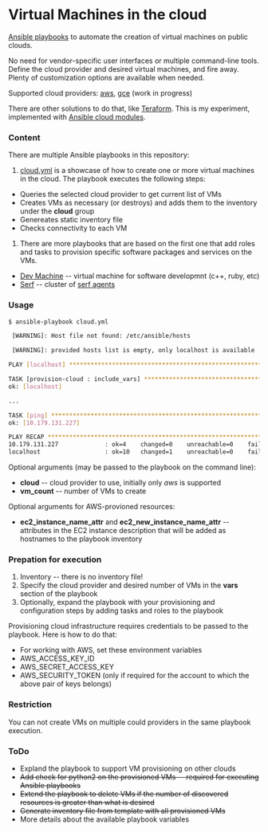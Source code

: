Virtual Machines in the cloud
==============================

[Ansible playbooks](https://docs.ansible.com/playbooks.html) to automate the creation of virtual machines on public clouds.

No need for vendor-specific user interfaces or multiple command-line tools. Define the cloud provider and desired virtual machines, and fire away. Plenty of customization options are available when needed.

Supported cloud providers: [aws](https://aws.amazon.com), [gce](https://cloud.google.com) (work in progress)

There are other solutions to do that, like [Teraform](https://www.terraform.io). This is my experiment, implemented with [Ansible cloud modules](http://docs.ansible.com/ansible/list_of_cloud_modules.html).

### Content

There are multiple Ansible playbooks in this repository:

1. [cloud.yml](cloud.yml) is a showcase of how to create one or more virtual machines in the cloud. The playbook executes the following steps:
 * Queries the selected cloud provider to get current list of VMs
 * Creates VMs as necessary (or destroys) and adds them to the inventory under the __cloud__ group
 * Genereates static inventory file
 * Checks connectivity to each VM
1. There are more playbooks that are based on the first one that add roles and tasks to provision specific software packages and services on the VMs.
 * [Dev Machine](dev-machine.yml) -- virtual machine for software developmnt (c++, ruby, etc)
 * [Serf](serf.yml) -- cluster of [serf agents](https://www.serf.io/docs/index.html)

### Usage

```bash
$ ansible-playbook cloud.yml

 [WARNING]: Host file not found: /etc/ansible/hosts

 [WARNING]: provided hosts list is empty, only localhost is available

PLAY [localhost] ***************************************************************

TASK [provision-cloud : include_vars] ******************************************
ok: [localhost]

...

TASK [ping] ********************************************************************
ok: [10.179.131.227]

PLAY RECAP *********************************************************************
10.179.131.227             : ok=4    changed=0    unreachable=0    failed=0
localhost                  : ok=10   changed=1    unreachable=0    failed=0
```

Optional arguments (may be passed to the playbook on the command line):

* __cloud__ -- cloud provider to use, initially only _aws_ is supported
* __vm_count__ -- number of VMs to create

Optional arguments for AWS-provioned resources:

* __ec2_instance_name_attr__ and __ec2_new_instance_name_attr__ -- attributes in the EC2 instance description that will be added as hostnames to the playbook inventory

### Prepation for execution

1. Inventory -- there is no inventory file!
1. Specify the cloud provider and desired number of VMs in the __vars__ section of the playbook
1. Optionally, expand the playbook with your provisioning and configuration steps by adding tasks and roles to the playbook

Provisioning cloud infrastructure requires credentials to be passed to the playbook. Here is how to do that:

* For working with AWS, set these environment variables
 * AWS_ACCESS_KEY_ID
 * AWS_SECRET_ACCESS_KEY
 * AWS_SECURITY_TOKEN (only if required for the account to which the above pair of keys belongs)

### Restriction

You can not create VMs on multiple could providers in the same playbook execution.

### ToDo

* Expland the playbook to support VM provisioning on other clouds
* ~~Add check for python2 on the provisioned VMs -- required for executing Ansible playbooks~~
* ~~Extend the playbook to delete VMs if the number of discovered resources is greater than what is desired~~
* ~~Generate inventory file from template with all provisioned VMs~~
* More details about the available playbook variables
